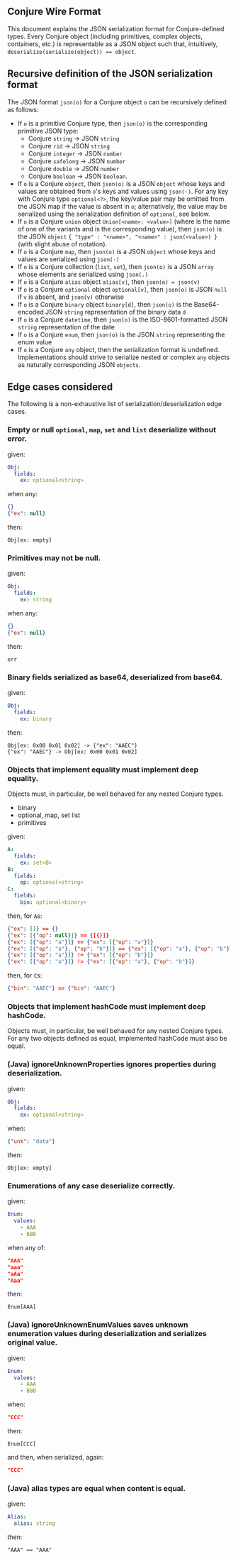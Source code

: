 Conjure Wire Format
-------------------

This document explains the JSON serialization format for Conjure-defined types. Every Conjure object (including
primitives, complex objects, containers, etc.) is representable as a JSON object such that, intuitively,
`deserialize(serialize(object)) == object`.


## Recursive definition of the JSON serialization format

The JSON format `json(o)` for a Conjure object `o` can be recursively defined as follows:
- If `o` is a primitive Conjure type, then `json(o)` is the corresponding primitive JSON type:
  - Conjure `string` → JSON `string`
  - Conjure `rid` → JSON `string`
  - Conjure `integer` → JSON `number`
  - Conjure `safelong` → JSON `number`
  - Conjure `double` → JSON `number`
  - Conjure `boolean` → JSON `boolean`.
- If `o` is a Conjure `object`, then `json(o)` is a JSON `object` whose keys and values are obtained from `o`'s keys and
  values using `json(·)`. For any key with Conjure type `optional<?>`, the key/value pair may be omitted from the JSON map
  if the value is absent in `o`; alternatively, the value may be serialized using the serialization definition of
  `optional`, see below.
- If `o` is a Conjure `union` object `Union[<name>: <value>]` (where <name> is the name of one of the variants and
<value> is the corresponding value), then `json(o)` is the JSON `object`
  `{ "type" : "<name>", "<name>" : json(<value>) }` (with slight abuse of notation).
- If `o` is a Conjure `map`, then `json(o)` is a JSON `object` whose keys and values are serialized using `json(·)`
- If `o` is a Conjure collection (`list`, `set`), then `json(o)` is a JSON `array` whose elements are serialized using
  `json(.)`
- If `o` is a Conjure `alias` object `alias[v]`, then `json(o) = json(v)`
- If `o` is a Conjure `optional` object `optional[v]`, then `json(o)` is JSON `null` if `v` is absent, and `json(v)`
  otherwise
- If `o` is a Conjure `binary` object `binary[d]`, then `json(o)` is the Base64-encoded JSON `string` representation
  of the binary data `d`
- If `o` is a Conjure `datetime`, then `json(o)` is the ISO-8601-formatted JSON `string` representation of the date
- If `o` is a Conjure `enum`, then `json(o)` is the JSON `string` representing the enum value
- If `o` is a Conjure `any` object, then the serialization format is undefined. Implementations should strive to
  serialize nested or complex `any` objects as naturally corresponding JSON `objects`.


## Edge cases considered

The following is a non-exhaustive list of serialization/deserialization edge cases.

### Empty or null `optional`, `map`, `set` and `list` deserialize without error.

given:
```yaml
Obj:
  fields:
    ex: optional<string>
```

when any:
```json
{}
{"ex": null}
```

then:
```
Obj[ex: empty]
```

### Primitives may not be null.

given:
```yaml
Obj:
  fields:
    ex: string
```

when any:
```json
{}
{"ex": null}
```

then:
```
err
```

### Binary fields serialized as base64, deserialized from base64.
given:
```yaml
Obj:
  fields:
    ex: binary
```

then:
```
Obj[ex: 0x00 0x01 0x02] -> {"ex": "AAEC"}
{"ex": "AAEC"} -> Obj[ex: 0x00 0x01 0x02]
```

### Objects that implement equality must implement deep equality.
Objects must, in particular, be well behaved for any nested Conjure types.
- binary
- optional, map, set list
- primitives

given:
```yaml
A:
  fields:
    ex: set<B>
B:
  fields:
    op: optional<string>
C:
  fields:
    bin: optional<binary>
```

then, for `A`s:
```json
{"ex": []} == {}
{"ex": [{"op": null}]} == {[{}]}
{"ex": [{"op": "a"}]} == {"ex": [{"op": "a"}]}
{"ex": [{"op": "a"}, {"op": "b"}]} == {"ex": [{"op": "a"}, {"op": "b"}]}
{"ex": [{"op": "a"}]} != {"ex": [{"op": "b"}]}
{"ex": [{"op": "a"}]} != {"ex": [{"op": "a"}, {"op": "b"}]}
```

then, for `C`s:
```json
{"bin": "AAEC"} == {"bin": "AAEC"}
```

### Objects that implement hashCode must implement deep hashCode.
Objects must, in particular, be well behaved for any nested Conjure types. For any
two objects defined as equal, implemented hashCode must also be equal.

### (Java) ignoreUnknownProperties ignores properties during deserialization.
given:
```yaml
Obj:
  fields:
    ex: optional<string>
```

when:
```json    
{"unk": "data"}
```

then:
```
Obj[ex: empty]
```

### Enumerations of any case deserialize correctly.
given:
```yaml
Enum:
  values:
    - AAA
    - BBB
```

when any of:
```json
"AAA"
"aaa"
"aAa"
"Aaa"
```

then:
```
Enum[AAA]
```

### (Java) ignoreUnknownEnumValues saves unknown enumeration values during deserialization and serializes original value.
given:
```yaml
Enum:
  values:
    - AAA
    - BBB
```

when:
```json
"CCC"
```

then:
```
Enum[CCC]
```

and then, when serialized, again:
```json
"CCC"
```

### (Java) alias types are equal when content is equal.
given:
```yaml
Alias:
  alias: string
```

then:
```
"AAA" == "AAA"

